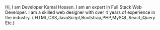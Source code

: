 Hi, I am Developer Kamal Hossen. I am an expert in Full Stack Web Developer. I am a skilled web designer with over 4 years of experience in the industry. ( HTML,CSS,JavaScript,Bootstrap,PHP,MySQL,React,jQuery Etc.)
